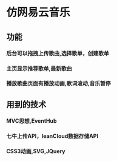 # 仿网易云音乐

## 功能

#### 后台可以拖拽上传歌曲,选择歌单，创建歌单
#### 主页显示推荐歌单,最新歌曲
#### 播放歌曲页面有播放动画,歌词滚动,音乐暂停

## 用到的技术

#### MVC思想,EventHub
#### 七牛上传API，leanCloud数据存储API
#### CSS3动画,SVG,JQuery


